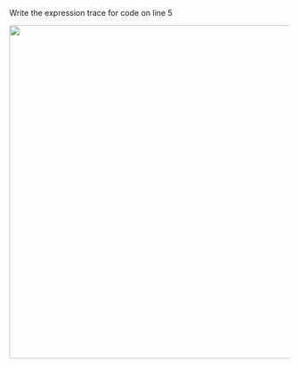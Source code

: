 Write the expression trace for code on line 5

<img src="https://raw.githubusercontent.com/McLarenCollege/foundations_public/main/expression-trace-function-average.png" width=600 />
